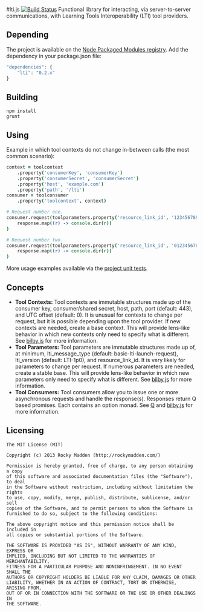 #lti.js [![Build Status](https://travis-ci.org/rockymadden/lti.js.png?branch=master)](http://travis-ci.org/rockymadden/lti.js)
Functional library for interacting, via server-to-server communications, with Learning Tools Interoperability (LTI) tool providers.

## Depending
The project is available on the [Node Packaged Modules registry](https://npmjs.org/package/lti). Add the dependency in your package.json file:

```javascript
"dependencies": {
	"lti": "0.2.x"
}
```

## Building
```shell
npm install
grunt
```

## Using
Example in which tool contexts do not change in-between calls (the most common scenario):
```coffeescript
context = toolcontext
	.property('consumerKey', 'consumerKey')
	.property('consumerSecret', 'consumerSecret')
	.property('host', 'example.com')
	.property('path', '/lti')
consumer = toolconsumer
	.property('toolcontext', context)

# Request number one.
consumer.request(toolparameters.property('resource_link_id', '1234567890')).then((response) ->
	response.map((r) -> console.dir(r))
)

# Request number two.
consumer.request(toolparameters.property('resource_link_id', '0123456789')).then((response) ->
	response.map((r) -> console.dir(r))
)
```
More usage examples available via the [project unit tests](https://github.com/rockymadden/lti.js/tree/master/source/test/coffeescript/lib).

## Concepts
* __Tool Contexts:__ Tool contexts are immutable structures made up of the consumer key, consumer/shared secret, host, path, port (default: 443), and UTC offset (default: 0). It is unusual for contexts to change per request, but it is possible depending upon the tool provider. If new contexts are needed, create a base context. This will provide lens-like behavior in which new contexts only need to specify what is different. See [bilby.js](http://bilby.brianmckenna.org/#environment) for more information.
* __Tool Parameters:__ Tool parameters are immutable structures made up of, at minimum, lti\_message\_type (default: basic-lti-launch-request), lti\_version (default: LTI-1p0), and resource\_link\_id. It is very likely for parameters to change per request. If numerous parameters are needed, create a stable base. This will provide lens-like behavior in which new parameters only need to specify what is different. See [bilby.js](http://bilby.brianmckenna.org/#environment) for more information.
* __Tool Consumers:__ Tool consumers allow you to issue one or more asynchronous requests and handle the response(s). Responses return Q based promises. Each contains an option monad. See [Q](https://github.com/kriskowal/q) and [bilby.js](http://bilby.brianmckenna.org/#option) for more information.

## Licensing
```
The MIT License (MIT)

Copyright (c) 2013 Rocky Madden (http://rockymadden.com/)

Permission is hereby granted, free of charge, to any person obtaining a copy
of this software and associated documentation files (the "Software"), to deal
in the Software without restriction, including without limitation the rights
to use, copy, modify, merge, publish, distribute, sublicense, and/or sell
copies of the Software, and to permit persons to whom the Software is
furnished to do so, subject to the following conditions:

The above copyright notice and this permission notice shall be included in
all copies or substantial portions of the Software.

THE SOFTWARE IS PROVIDED "AS IS", WITHOUT WARRANTY OF ANY KIND, EXPRESS OR
IMPLIED, INCLUDING BUT NOT LIMITED TO THE WARRANTIES OF MERCHANTABILITY,
FITNESS FOR A PARTICULAR PURPOSE AND NONINFRINGEMENT. IN NO EVENT SHALL THE
AUTHORS OR COPYRIGHT HOLDERS BE LIABLE FOR ANY CLAIM, DAMAGES OR OTHER
LIABILITY, WHETHER IN AN ACTION OF CONTRACT, TORT OR OTHERWISE, ARISING FROM,
OUT OF OR IN CONNECTION WITH THE SOFTWARE OR THE USE OR OTHER DEALINGS IN
THE SOFTWARE.
```